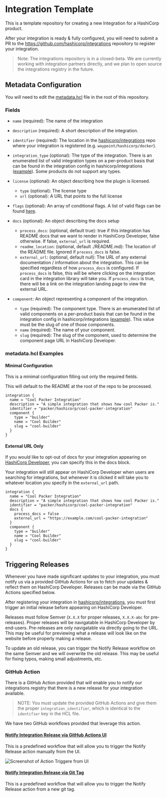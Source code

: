 # Integration Template

This is a template repository for creating a new Integration for a HashiCorp product.

After your integration is ready & fully configured, you will need to submit a PR to the https://github.com/hashicorp/integrations repository to register your integration.

> Note: The integrations repository is in a closed-beta. We are currently working with integration partners directly, and we plan to open source the integrations registry in the future.

## Metadata Configuration

You will need to edit the [metadata.hcl](/metadata.hcl) file in the root of this repository.

### Fields

- `name` (required): The name of the integration
- `description` (required): A short description of the integration.
- `identifier` (required): The location in the [hashicorp/integrations](https://github.com/hashicorp/integrations) repo where your integration is registered (e.g. `waypoint/hashicorp/docker`).
- `integration_type` (optional): The type of the integration. There is an enumerated list of valid integration types on a per-product basis that can be found in the integration config in hashicorp/integrations ([example](https://github.com/hashicorp/integrations/blob/main/nomad/_config.hcl)). Some products do not support any types.
- `license` (optional): An object describing how the plugin is licensed.
  - `type` (optional): The license type
  - `url` (optional): A URL that points to the full license
- `flags` (optional): An array of conditional flags. A list of valid flags can be found [here](https://github.com/hashicorp/integrations/blob/main/flags.hcl).
- `docs` (optional): An object describing the docs setup

  - `process_docs`: (optional, default true): true if this integration has README docs that we want to render in HashiCorp Developer, false otherwise. If false, `external_url` is required.
  - `readme_location`: (optional, default ./README.md): The location of the README file. Ignored if `process_docs` is false.
  - `external_url`: (optional, default null): The URL of any external documentation / information about the integration. This can be specified regardless of how `process_docs` is configured. If `process_docs` is false, this will be where clicking on the integration card in the integration library will take you. If `process_docs` is true, there will be a link on the integration landing page to view the external URL.
- `component`: An object representing a component of the integration.
  - `type` (required): The component type. There is an enumerated list of valid components on a per-product basis that can be found in the integration config in hashicorp/integrations ([example](https://github.com/hashicorp/integrations/blob/main/waypoint/_config.hcl)). This value must be the slug of one of those components.
  - `name` (required): The name of your component.
  - `slug` (required): The slug of the component, used to determine the component page URL in HashiCorp Developer.

### metadata.hcl Examples

#### Minimal Configuration

This is a minimal configuration filling out only the required fields.

This will default to the README at the root of the repo to be processed.

```hcl
integration {
  name = "Cool Packer Integration"
  description = "A simple integration that shows how cool Packer is."
  identifier = "packer/hashicorp/cool-packer-integration"
  component {
    type = "builder"
    name = "Cool Builder"
    slug = "cool-builder"
  }
}
```

#### External URL Only

If you would like to opt-out of docs for your integration appearing on [HashiCorp Developer](https://developer.hashicorp.com/), you can specify this in the docs block.

Your integration will still appear on HashiCorp Developer when users are searching for integrations, but whenever it is clicked it will take you to whatever location you specify in the `external_url` path.

```hcl
integration {
  name = "Cool Packer Integration"
  description = "A simple integration that shows how cool Packer is."
  identifier = "packer/hashicorp/cool-packer-integration"
  docs {
    process_docs = false
    external_url = "https://example.com/cool-packer-integration"
  }
  component {
    type = "builder"
    name = "Cool Builder"
    slug = "cool-builder"
  }
}
```

## Triggering Releases

Whenever you have made significant updates to your integration, you must notify us via a provided GitHub Actions for us to fetch your updates & reflect them on HashiCorp Developer. Releases can be made via the GitHub Actions specified below.

After registering your integration in [hashicorp/integrations](https://github.com/hashicorp/integrations), you must first trigger an initial release before appearing on HashiCorp Developer.

Releases must follow Semver (`X.X.X` for proper releases, `X.X.X-abc` for pre-releases). Proper releases will be navigatable in HashiCorp Developer by end-users. Pre-releases are only navigatable via directly going to the URL. This may be useful for previewing what a release will look like on the website before properly making a release.

To update an old release, you can trigger the Notify Release workflow on the same Semver and we will overwrite the old release. This may be useful for fixing typos, making small adjustments, etc.

### GitHub Action

There is a GitHub Action provided that will enable you to notify our integrations registry that there is a new release for your integration available.

> NOTE: You must update the provided GitHub Actions and give them the proper `integration_identifier`, which is identical to the `identifier` key in the HCL file.

We have two GitHub workflows provided that leverage this action.

#### [Notify Integration Release via GitHub Actions UI](.github/workflows/notify-release-via-manual.yaml)

This is a predefined workflow that will allow you to trigger the Notify Release action manually from the UI.

![Screenshot of Action Triggere from UI](https://user-images.githubusercontent.com/2105067/195161825-8a1fb3f1-7c58-4c88-8e1d-d6bc45d479af.png)

#### [Notify Integration Release via Git Tag](.github/workflows/notify-release-via-tag.yaml)

This is a predefined workflow that will allow you to trigger the Notify Release action from a new git tag.
